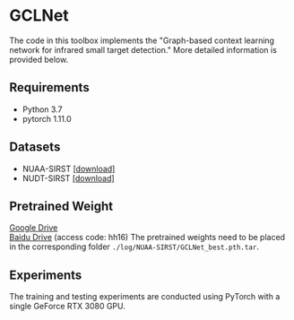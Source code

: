 # GCLNet
The code in this toolbox implements the "Graph-based context learning network for infrared small target detection." More detailed information is provided below.

## Requirements
* Python 3.7
* pytorch 1.11.0

## Datasets
* NUAA-SIRST [[download]](https://github.com/YimianDai/sirst)
* NUDT-SIRST [[download]](https://github.com/YeRen123455/Infrared-Small-Target-Detection)

## Pretrained Weight  
[Google Drive](https://drive.google.com/drive/folders/1U9y5lHmdOv5NFnhCnI36uBHRniPeaLP1?usp=sharing)  
[Baidu Drive](https://pan.baidu.com/s/1P10lvyztFD6r5k5k7iOBvw) (access code: hh16)
The pretrained weights need to be placed in the corresponding folder `./log/NUAA-SIRST/GCLNet_best.pth.tar`.

## Experiments
The training and testing experiments are conducted using PyTorch with a single GeForce RTX 3080 GPU.

